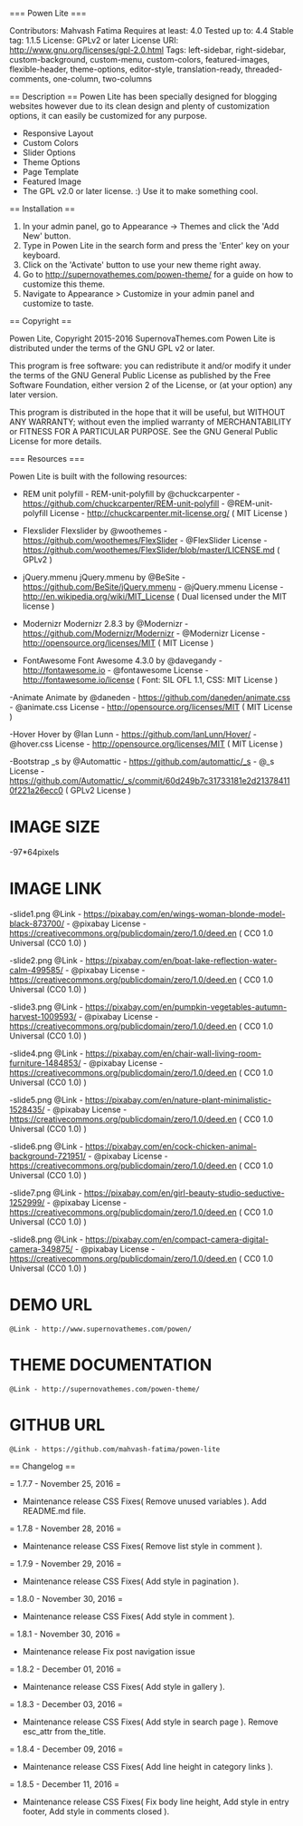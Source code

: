 === Powen Lite ===

Contributors: Mahvash Fatima
Requires at least: 4.0
Tested up to: 4.4
Stable tag: 1.1.5
License: GPLv2 or later
License URI: http://www.gnu.org/licenses/gpl-2.0.html
Tags: left-sidebar, right-sidebar, custom-background, custom-menu, custom-colors, featured-images, flexible-header, theme-options, editor-style, translation-ready, threaded-comments, one-column, two-columns

== Description ==
Powen Lite has been specially designed for blogging websites however due to its clean design and plenty of customization options, it can easily be customized for any purpose.

* Responsive Layout
* Custom Colors
* Slider Options
* Theme Options
* Page Template
* Featured Image
* The GPL v2.0 or later license. :) Use it to make something cool.

== Installation ==

1. In your admin panel, go to Appearance -> Themes and click the 'Add New' button.
2. Type in Powen Lite in the search form and press the 'Enter' key on your keyboard.
3. Click on the 'Activate' button to use your new theme right away.
4. Go to http://supernovathemes.com/powen-theme/ for a guide on how to customize this theme.
5. Navigate to Appearance > Customize in your admin panel and customize to taste.

== Copyright ==

Powen Lite, Copyright 2015-2016 SupernovaThemes.com
Powen Lite is distributed under the terms of the GNU GPL v2 or later.

This program is free software: you can redistribute it and/or modify
it under the terms of the GNU General Public License as published by
the Free Software Foundation, either version 2 of the License, or
(at your option) any later version.

This program is distributed in the hope that it will be useful,
but WITHOUT ANY WARRANTY; without even the implied warranty of
MERCHANTABILITY or FITNESS FOR A PARTICULAR PURPOSE. See the
GNU General Public License for more details.

=== Resources ===

Powen Lite is built with the following resources:

- REM unit polyfill -
	REM-unit-polyfill by @chuckcarpenter - https://github.com/chuckcarpenter/REM-unit-polyfill - @REM-unit-polyfill
	License - http://chuckcarpenter.mit-license.org/ ( MIT License )

- Flexslider
	Flexslider by @woothemes - https://github.com/woothemes/FlexSlider - @FlexSlider
	License - https://github.com/woothemes/FlexSlider/blob/master/LICENSE.md ( GPLv2 )

- jQuery.mmenu
	jQuery.mmenu by @BeSite - https://github.com/BeSite/jQuery.mmenu - @jQuery.mmenu
	License - http://en.wikipedia.org/wiki/MIT_License ( Dual licensed under the MIT license )

- Modernizr
	Modernizr 2.8.3 by @Modernizr - https://github.com/Modernizr/Modernizr - @Modernizr
	License - http://opensource.org/licenses/MIT ( MIT License )

- FontAwesome
	Font Awesome 4.3.0 by @davegandy - http://fontawesome.io - @fontawesome
	License - http://fontawesome.io/license ( Font: SIL OFL 1.1, CSS: MIT License )

-Animate
	Animate by @daneden - https://github.com/daneden/animate.css - @animate.css
	License - http://opensource.org/licenses/MIT ( MIT License )

-Hover
	Hover by @Ian Lunn - https://github.com/IanLunn/Hover/ - @hover.css
	License - http://opensource.org/licenses/MIT ( MIT License )

-Bootstrap
	_s by @Automattic - https://github.com/automattic/_s - @_s
	License - https://github.com/Automattic/_s/commit/60d249b7c31733181e2d213784110f221a26ecc0 ( GPLv2 License )


IMAGE SIZE
==========

-97*64pixels


IMAGE LINK
==========

-slide1.png
	@Link - https://pixabay.com/en/wings-woman-blonde-model-black-873700/ - @pixabay
	License - https://creativecommons.org/publicdomain/zero/1.0/deed.en ( CC0 1.0 Universal (CC0 1.0) )

-slide2.png
	@Link - https://pixabay.com/en/boat-lake-reflection-water-calm-499585/ - @pixabay
	License - https://creativecommons.org/publicdomain/zero/1.0/deed.en ( CC0 1.0 Universal (CC0 1.0) )

-slide3.png
	@Link - https://pixabay.com/en/pumpkin-vegetables-autumn-harvest-1009593/ - @pixabay
	License - https://creativecommons.org/publicdomain/zero/1.0/deed.en ( CC0 1.0 Universal (CC0 1.0) )

-slide4.png
	@Link - https://pixabay.com/en/chair-wall-living-room-furniture-1484853/ - @pixabay
	License - https://creativecommons.org/publicdomain/zero/1.0/deed.en ( CC0 1.0 Universal (CC0 1.0) )

-slide5.png
	@Link - https://pixabay.com/en/nature-plant-minimalistic-1528435/ - @pixabay
	License - https://creativecommons.org/publicdomain/zero/1.0/deed.en ( CC0 1.0 Universal (CC0 1.0) )

-slide6.png
	@Link - https://pixabay.com/en/cock-chicken-animal-background-721951/ - @pixabay
	License - https://creativecommons.org/publicdomain/zero/1.0/deed.en ( CC0 1.0 Universal (CC0 1.0) )

-slide7.png
	@Link - https://pixabay.com/en/girl-beauty-studio-seductive-1252999/ - @pixabay
	License - https://creativecommons.org/publicdomain/zero/1.0/deed.en ( CC0 1.0 Universal (CC0 1.0) )

-slide8.png
	@Link - https://pixabay.com/en/compact-camera-digital-camera-349875/ - @pixabay
	License - https://creativecommons.org/publicdomain/zero/1.0/deed.en ( CC0 1.0 Universal (CC0 1.0) )

DEMO URL
========

	@Link - http://www.supernovathemes.com/powen/


THEME DOCUMENTATION
===================

	@Link - http://supernovathemes.com/powen-theme/


GITHUB URL
==========

	@Link - https://github.com/mahvash-fatima/powen-lite

== Changelog ==

= 1.7.7 - November 25, 2016 =
* Maintenance release
CSS Fixes( Remove unused variables ).
Add README.md file.

= 1.7.8 - November 28, 2016 =
* Maintenance release
CSS Fixes( Remove list style in comment ).

= 1.7.9 - November 29, 2016 =
* Maintenance release
CSS Fixes( Add style in pagination ).

= 1.8.0 - November 30, 2016 =
* Maintenance release
CSS Fixes( Add style in comment ).

= 1.8.1 - November 30, 2016 =
* Maintenance release
Fix post navigation issue 

= 1.8.2 - December 01, 2016 =
* Maintenance release
CSS Fixes( Add style in gallery ).

= 1.8.3 - December 03, 2016 =
* Maintenance release
CSS Fixes( Add style in search page ).
Remove esc_attr from the_title.

= 1.8.4 - December 09, 2016 =
* Maintenance release
CSS Fixes( Add line height in category links ).

= 1.8.5 - December 11, 2016 =
* Maintenance release
CSS Fixes( Fix body line height,
Add style in entry footer,
Add style in comments closed 
).
